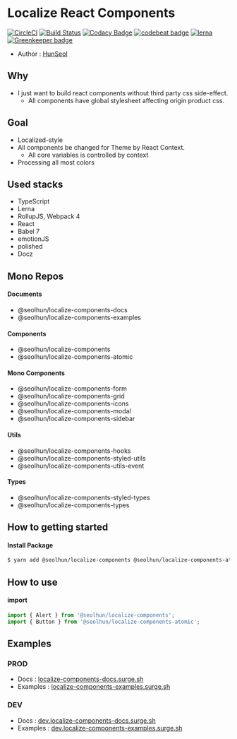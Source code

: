 # Localize React Components

[![CircleCI](https://circleci.com/gh/Seolhun/localize-components/tree/master.svg?style=svg)](https://circleci.com/gh/Seolhun/localize-components/tree/master)
[![Build Status](https://travis-ci.com/ejnkr/bd-fe-tools.svg?token=5xc2cpwdTL4RZzhfYDZ9&branch=master)](https://travis-ci.com/Seolhun/localize-components/tree/master)
[![Codacy Badge](https://api.codacy.com/project/badge/Grade/87c0d9f96fc74d94b60c0c397a6b30c6)](https://www.codacy.com/app/shun10114/localize-components?utm_source=github.com&amp;utm_medium=referral&amp;utm_content=Seolhun/localize-components&amp;utm_campaign=Badge_Grade)
[![codebeat badge](https://codebeat.co/badges/2ab413e3-946a-4719-bb75-07e76851cbba)](https://codebeat.co/projects/github-com-seolhun-localize-components-master)
[![lerna](https://img.shields.io/badge/maintained%20with-lerna-cc00ff.svg)](https://lernajs.io/) [![Greenkeeper badge](https://badges.greenkeeper.io/Seolhun/localize-components.svg)](https://greenkeeper.io/)

- Author : [HunSeol](https://github.com/Seolhun/)

## Why
- I just want to build react components without third party css side-effect.
  - All components have global stylesheet affecting origin product css.

## Goal
- Localized-style
- All components be changed for Theme by React Context.
  - All core variables is controlled by context
- Processing all most colors

## Used stacks
- TypeScript
- Lerna
- RollupJS, Webpack 4
- React
- Babel 7
- emotionJS
- polished
- Docz

## Mono Repos
#### Documents
- @seolhun/localize-components-docs
- @seolhun/localize-components-examples

#### Components
- @seolhun/localize-components
- @seolhun/localize-components-atomic

#### Mono Components
- @seolhun/localize-components-form
- @seolhun/localize-components-grid
- @seolhun/localize-components-icons
- @seolhun/localize-components-modal
- @seolhun/localize-components-sidebar

#### Utils
- @seolhun/localize-components-hooks
- @seolhun/localize-components-styled-utils
- @seolhun/localize-components-utils-event

#### Types
- @seolhun/localize-components-styled-types
- @seolhun/localize-components-types


## How to getting started
#### Install Package
```bash
$ yarn add @seolhun/localize-components @seolhun/localize-components-atomic
```

## How to use
#### import
```js
import { Alert } from '@seolhun/localize-components';
import { Button } from '@seolhun/localize-components-atomic';
```

## Examples
### PROD
- Docs : [localize-components-docs.surge.sh](http://localize-components-docs.surge.sh/#/)
- Examples : [localize-components-examples.surge.sh](http://localize-components-examples.surge.sh/#/)

### DEV
- Docs : [dev.localize-components-docs.surge.sh](http://dev.localize-components-docs.surge.sh/#/)
- Examples : [dev.localize-components-examples.surge.sh](http://dev.localize-components-examples.surge.sh/#/)
